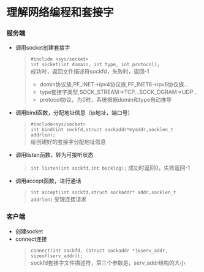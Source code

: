 # 理解网络编程和套接字
### 服务端
* 调用socket创建套接字
    >`#include <sys/socket>`\
    >`int socket(int domain, int type, int protocol);`\
    >成功时，返回文件描述符sockfd，失败时，返回-1 
    >- domin协议族,PF_INET->ipv4协议族,PF_INET6->ipv6协议族...
    >- type套接字类型,SOCK_STREAM->TCP...SOCK_DGRAM->UDP...
    >- protocol协议，为0时，系统根据domin和type自动推导
    
* 调用bind函数，分配地址信息（ip地址，端口号）
    >`#include<sys/socket>`\
    >`int bind(int sockfd,struct sockaddr*myaddr,socklen_t addrlen);`\
    >给创建好的套接字分配地址信息
* 调用listen函数，转为可接听状态
    >`int listen(int sockfd,int backlog);`
    >成功时返回0，失败返回-1
* 调用accept函数，进行通话
    >`int accept(int sockfd,struct sockaddr* addr,socklen_t addrlen)`
    >受理连接请求
### 客户端
* 创建socket
* connect连接
    >`connect(int sockfd, (struct sockaddr *)&serv_addr, sizeof(serv_addr));`\
    >sockfd套接字文件描述符，第三个参数是，serv_addr结构的大小
